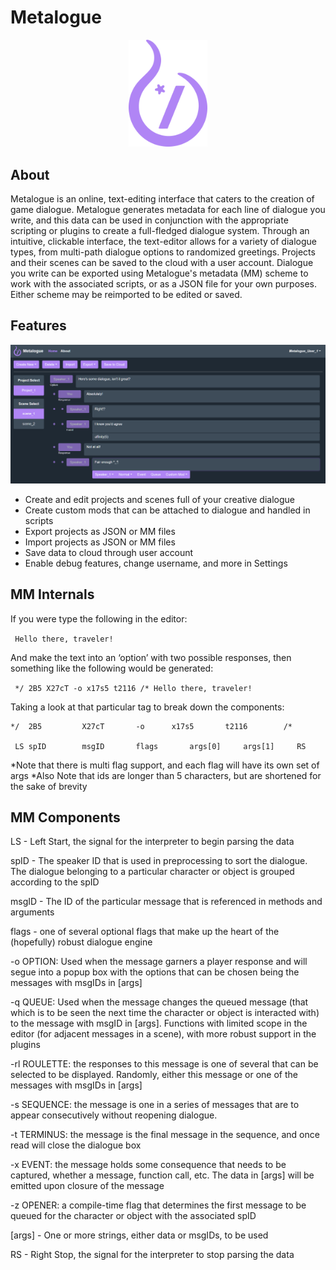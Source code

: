 # Metalogue

<p align="center">
<img src="https://github.com/Bortoli22/Metalogue/blob/master/metalogue/src/assets/path53.png" height="25%" width="25%">
</p>

## About
Metalogue is an online, text-editing interface that caters to the creation of game dialogue. Metalogue generates metadata for each line of dialogue you write, and this data can be used in conjunction with the appropriate scripting or plugins to create a full-fledged dialogue system. Through an intuitive, clickable interface, the text-editor allows for a variety of dialogue types, from multi-path dialogue options to randomized greetings. Projects and their scenes can be saved to the cloud with a user account. Dialogue you write can be exported using Metalogue's metadata (MM) scheme to work with the associated scripts, or as a JSON file for your own purposes. Either scheme may be reimported to be edited or saved.

## Features
<img src="https://github.com/Bortoli22/Metalogue/blob/master/metalogue/src/assets/samples/sample_screen_1.PNG">

- Create and edit projects and scenes full of your creative dialogue
- Create custom mods that can be attached to dialogue and handled in scripts
- Export projects as JSON or MM files
- Import projects as JSON or MM files
- Save data to cloud through user account
- Enable debug features, change username, and more in Settings

## MM Internals
If you were type the following in the editor:

 ``` Hello there, traveler!```
  
And make the text into an ‘option’ with two possible responses, then something like the following would be generated:

 ``` */ 2B5 X27cT -o x17s5 t2116 /* Hello there, traveler!```
  
Taking a look at that particular tag to break down the components:
```
*/ 	2B5 		X27cT 		-o 		x17s5 		t2116		 /*
  
 LS	spID		msgID		flags		args[0]		args[1]		RS
 ``` 
*Note that there is multi flag support, and each flag will have its own set of args
*Also Note that ids are longer than 5 characters, but are shortened for the sake of brevity

## MM Components

LS - Left Start, the signal for the interpreter to begin parsing the data

spID - The speaker ID that is used in preprocessing to sort the dialogue. The dialogue belonging to a particular character or object is grouped according to the spID

msgID - The ID of the particular message that is referenced in methods and arguments

flags -	one of several optional flags that make up the heart of the (hopefully) robust dialogue engine

-o OPTION: Used when the message garners a player response and will segue into a popup box with the options that can be chosen being the messages with msgIDs in [args]

-q QUEUE: Used when the message changes the queued message (that which is to be seen the next time the character or object is interacted with) to the message with msgID in [args]. Functions with limited scope in the editor (for adjacent messages in a scene), with more robust support in the plugins

-rl ROULETTE: the responses to this message is one of several that can be selected to be displayed. Randomly, either this message or one of the messages with msgIDs in [args]

-s SEQUENCE: the message is one in a series of messages that are to appear consecutively without reopening dialogue. 

-t TERMINUS: the message is the final message in the sequence, and once read will close the dialogue box

-x EVENT: the message holds some consequence that needs to be captured, whether a message, function call, etc. The data in [args] will be emitted upon closure of the message

-z OPENER: a compile-time flag that determines the first message to be queued for the character or object with the associated spID

[args] - One or more strings, either data or msgIDs, to be used

RS - Right Stop, the signal for the interpreter to stop parsing the data
